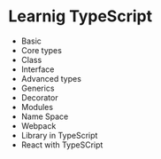 # Learnig TypeScript

- Basic
- Core types
- Class
- Interface
- Advanced types
- Generics
- Decorator
- Modules
- Name Space
- Webpack
- Library in TypeScript
- React with TypeSCript

